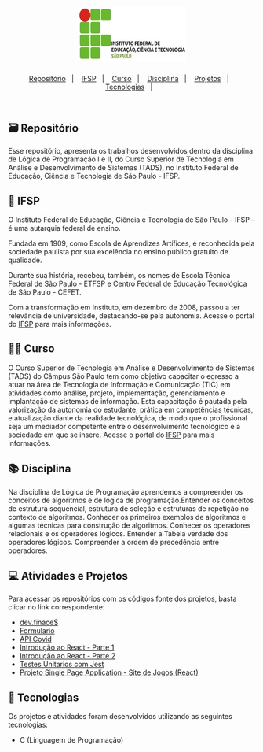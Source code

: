 <h1 align="center">
  <a href="https://spo.ifsp.edu.br/">
     <img alt="Logo IFSP" title="Logo IFSP" src="https://github.com/Karimangfn/Images-Perfil-Github/blob/main/logoIFSP.png" width="220px"/>
  </a>
 </h1>

<p align="center">
  <a href="#">Repositório</a>&nbsp;&nbsp;&nbsp;|&nbsp;&nbsp;&nbsp;
  <a href="#-ifsp">IFSP</a>&nbsp;&nbsp;&nbsp;|&nbsp;&nbsp;&nbsp;
  <a href="#-curso">Curso</a>&nbsp;&nbsp;&nbsp;|&nbsp;&nbsp;&nbsp;
  <a href="#-disciplina">Disciplina</a>&nbsp;&nbsp;&nbsp;|&nbsp;&nbsp;&nbsp;
  <a href="#-projetos">Projetos</a>&nbsp;&nbsp;&nbsp;|&nbsp;&nbsp;&nbsp;
  <a href="#-tecnologias">Tecnologias</a>&nbsp;&nbsp;&nbsp;|&nbsp;&nbsp;&nbsp;
 </p>
 
 <br>

## 🗃️ Repositório

Esse repositório, apresenta os trabalhos desenvolvidos dentro da disciplina de Lógica de Programação I e II, do Curso Superior de Tecnologia em Análise e Desenvolvimento de Sistemas (TADS), no Instituto Federal de Educação, Ciência e Tecnologia de São Paulo - IFSP.

## 🏫 IFSP

O Instituto Federal de Educação, Ciência e Tecnologia de São Paulo - IFSP – é uma autarquia federal de ensino.

Fundada em 1909, como Escola de Aprendizes Artífices, é reconhecida pela sociedade paulista por sua excelência no ensino público gratuito de qualidade.

Durante sua história, recebeu, também, os nomes de Escola Técnica Federal de São Paulo - ETFSP e Centro Federal de Educação Tecnológica de São Paulo - CEFET. 

Com a transformação em Instituto, em dezembro de 2008, passou a ter relevância de universidade, destacando-se pela autonomia. Acesse o portal do [IFSP](https://spo.ifsp.edu.br/) para mais informações.

## 👨‍💻 Curso

O Curso Superior de Tecnologia em Análise e Desenvolvimento de Sistemas (TADS) do Câmpus São Paulo tem como objetivo capacitar o egresso a atuar na área de Tecnologia de Informação e Comunicação (TIC) em atividades como análise, projeto, implementação, gerenciamento e implantação de sistemas de informação. Esta capacitação é pautada pela valorização da autonomia do estudante, prática em competências técnicas, e atualização diante da realidade tecnológica, de modo que o profissional seja um mediador competente entre o desenvolvimento tecnológico e a sociedade em que se insere. Acesse o portal do [IFSP](https://spo.ifsp.edu.br/tads) para mais informações.

## 📚 Disciplina

Na disciplina de Lógica de Programação aprendemos a compreender os conceitos de algoritmos e de lógica de programação.Entender os conceitos de estrutura sequencial, estrutura de seleção e estruturas de repetição no contexto de algoritmos. Conhecer os primeiros exemplos de algoritmos e algumas técnicas para construção de algoritmos. Conhecer os operadores relacionais e os operadores lógicos. Entender a Tabela verdade dos operadores lógicos. Compreender a ordem de precedência entre operadores.

## 💻 Atividades e Projetos

Para acessar os repositórios com os códigos fonte dos projetos, basta clicar no link correspondente:

- [dev.finace$](https://github.com/Karimangfn/Desenvolvimento-Web-2/tree/main/Atividades/A2)
- [Formulario](https://github.com/Karimangfn/Desenvolvimento-Web-2/tree/main/Atividades/A3)
- [API Covid](https://github.com/F3RREIRA/DW2A4/tree/main/Atividades/4A)
- [Introdução ao React - Parte 1](https://github.com/Karimangfn/Desenvolvimento-Web-2/tree/main/Atividades/A5)
- [Introdução ao React - Parte 2](https://github.com/Karimangfn/Desenvolvimento-Web-2/tree/main/Atividades/A6)
- [Testes Unitarios com Jest](https://github.com/Karimangfn/Desenvolvimento-Web-2/tree/main/Atividades/A7)
- [Projeto Single Page Application - Site de Jogos (React)](https://github.com/Karimangfn/Desenvolvimento-Web-2/tree/main/Projeto-SPA)
</p>



## 🚀 Tecnologias

Os projetos e atividades foram desenvolvidos utilizando as seguintes tecnologias:

- C (Linguagem de Programação)
